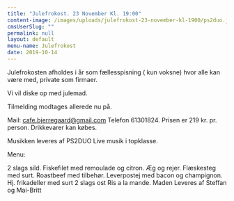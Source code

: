 ```yaml
---
title: "Julefrokost. 23 November Kl. 19:00"
content-image: /images/uploads/julefrokost-23-november-kl-1900/ps2duo.jpg
cmsUserSlug: ""
permalink: null
layout: default
menu-name: Julefrokost
date: 2019-10-14 
---
```


Julefrokosten afholdes i år som fællesspisning ( kun voksne) hvor alle kan være med, private som firmaer.
 
Vi vil diske op med julemad.
 
Tilmelding modtages allerede nu på.

Mail: cafe.bjerregaard@gmail.com
Telefon 61301824.
Prisen er 219 kr. pr. person.
Drikkevarer kan købes.

Musikken leveres af PS2DUO Live musik i topklasse.

Menu: 

2 slags sild.
Fiskefilet med remoulade og citron.
Æg og rejer.
Flæskesteg med surt.
Roastbeef med tilbehør.
Leverpostej med bacon og champignon.
Hj. frikadeller med surt
2 slags ost
Ris a la mande.
Maden Leveres af 
Steffan og Mai-Britt

